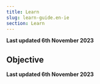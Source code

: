 ```yaml
---
title: Learn
slug: learn-guide.en-ie
section: Learn
---
```


**Last updated 6th November 2023**



## Objective  

**Last updated 6th November 2023**


